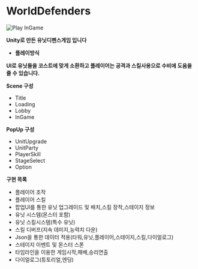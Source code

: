 # WorldDefenders
 
![Play InGame](https://postfiles.pstatic.net/MjAyNDAyMjRfMTc2/MDAxNzA4NzA3Mzc1NDI5.xU7Wta7w_enRNSoR12hBvjjrHPOyUyb7_jfS9hsG5wMg.4Absw8zSfU2wIh6384bPWnYsyHZU0xRil-DE5MxtJ0Ig.PNG/play.PNG?type=w966)

__Unity로 만든 유닛디펜스게임 입니다__

- __플레이방식__

__UI로 유닛들을 코스트에 맞게 소환하고 플레이어는 공격과 스킬사용으로 수비에 도움을 줄 수 있습니다.__

__Scene 구성__
- Title
- Loading
- Lobby
- InGame

__PopUp 구성__
- UnitUpgrade
- UnitParty
- PlayerSkill
- StageSelect
- Option

__구현 목록__

- 플레이어 조작
- 플레이어 스킬
- 팝업UI를 통한 유닛 업그레이드 및 배치,스킬 장착,스테이지 정보
- 유닛 시스템(몬스터 포함)
- 유닛 스킬시스템(특수 유닛)
- 스킬 디버프(지속 데미지,능력치 다운)
- Json을 통한 데이터 적용(타워,유닛,플레이어,스테이지,스킬,다이얼로그)
- 스테이지 이벤트 및 몬스터 스폰
- 타임라인을 이용한 게임시작,패배,승리연출
- 다이얼로그(튜토리얼,엔딩)
  

